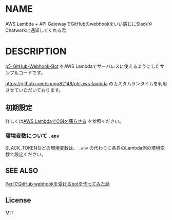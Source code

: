 
# NAME

AWS Lambda + API GatewayでGitHubのwebhookをいい感じにSlackやChatworkに通知してくれる君

# DESCRIPTION

[p5-GitHub-Webhook-Bot](https://github.com/teckl/p5-GitHub-Webhook-Bot) をAWS Lambdaでサーバレスに使えるようにしたサンプルコードです。

https://github.com/shogo82148/p5-aws-lambda のカスタムランタイムを利用させていただいております。

## 初期設定

詳しくは[AWS LambdaでCGIを蘇らせる](https://shogo82148.github.io/blog/2018/12/16/run-cgi-in-aws-lambda/) を参照ください。


### 環境変数について `.env`

SLACK_TOKENなどの環境変数は、 `.env` の代わりに各自のLambda側の環境変数で設定ください。

## SEE ALSO

[PerlでGitHub webhookを受けるbotを作ってみた話](https://qiita.com/teckl/items/c3bff1419e06f2972949)

## License
MIT
